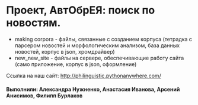 # Проект, АвтОбрЕЯ: поиск по новостям.

* making corpora - файлы, связанные с созданием корпуса (тетрадка с парсером новостей и морфологическим анализом, база данных новостей, корпус в json, хромдрайвер)
* new_new_site - файлы на сервере, обеспечивающие работу сайта (само приложение, корпус в json, оформление)

Ссылка на наш сайт: http://philinguistic.pythonanywhere.com/

#### Выполнили: Александра Нужненко, Анастасия Иванова, Арсений Анисимов, Филипп Бурлаков
